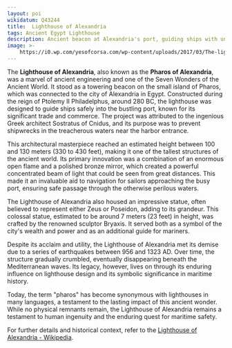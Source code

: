 ```yaml
---
layout: poi
wikidatum: Q43244
title:  Lighthouse of Alexandria
tags: Ancient Egypt Lighthouse
description: Ancient beacon at Alexandria's port, guiding ships with unmatched engineering.
image: >-
    https://i0.wp.com/yesofcorsa.com/wp-content/uploads/2017/03/The-lighthouse-of-Alexandria-Photo.jpg
---
```

<p>The <strong>Lighthouse of Alexandria</strong>, also known as the <strong>Pharos of Alexandria</strong>, was a marvel of ancient engineering and one of the Seven Wonders of the Ancient World. It stood as a towering beacon on the small island of Pharos, which was connected to the city of Alexandria in Egypt. Constructed during the reign of Ptolemy II Philadelphus, around 280 BC, the lighthouse was designed to guide ships safely into the bustling port, known for its significant trade and commerce. The project was attributed to the ingenious Greek architect Sostratus of Cnidus, and its purpose was to prevent shipwrecks in the treacherous waters near the harbor entrance.</p>

<p>This architectural masterpiece reached an estimated height between 100 and 130 meters (330 to 430 feet), making it one of the tallest structures of the ancient world. Its primary innovation was a combination of an enormous open flame and a polished bronze mirror, which created a powerful concentrated beam of light that could be seen from great distances. This made it an invaluable aid to navigation for sailors approaching the busy port, ensuring safe passage through the otherwise perilous waters.</p>

<p>The Lighthouse of Alexandria also housed an impressive statue, often believed to represent either Zeus or Poseidon, adding to its grandeur. This colossal statue, estimated to be around 7 meters (23 feet) in height, was crafted by the renowned sculptor Bryaxis. It served both as a symbol of the city's wealth and power and as an additional guide for mariners.</p>

<p>Despite its acclaim and utility, the Lighthouse of Alexandria met its demise due to a series of earthquakes between 956 and 1323 AD. Over time, the structure gradually crumbled, eventually disappearing beneath the Mediterranean waves. Its legacy, however, lives on through its enduring influence on lighthouse design and its symbolic significance in maritime history.</p>

<p>Today, the term "pharos" has become synonymous with lighthouses in many languages, a testament to the lasting impact of this ancient wonder. While no physical remnants remain, the Lighthouse of Alexandria remains a testament to human ingenuity and the enduring quest for maritime safety.</p>

<p>For further details and historical context, refer to the <a href="https://en.wikipedia.org/wiki/Lighthouse_of_Alexandria">Lighthouse of Alexandria - Wikipedia</a>.</p>
